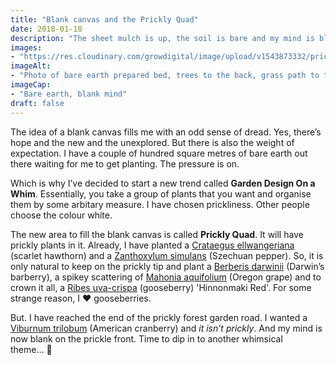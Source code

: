 ```yaml
---
title: "Blank canvas and the Prickly Quad"
date: 2018-01-18
description: "The sheet mulch is up, the soil is bare and my mind is blank"
images: 
- "https://res.cloudinary.com/growdigital/image/upload/v1543873332/prickly-quad-39763874211.jpg"
imageAlt: 
- "Photo of bare earth prepared bed, trees to the back, grass path to the front"
imageCap:
- "Bare earth, blank mind"
draft: false
---
```


The idea of a blank canvas fills me with an odd sense of dread. Yes, there’s hope and the new and the unexplored. But there is also the weight of expectation. I have a couple of hundred square metres of bare earth out there waiting for me to get planting. The pressure is on.

Which is why I’ve decided to start a new trend called **Garden Design On a Whim**. Essentially, you take a group of plants that you want and organise them by some arbitary measure. I have chosen prickliness. Other people choose the colour white.

The new area to fill the blank canvas is called **Prickly Quad**. It will have prickly plants in it. Already, I have planted a [Crataegus ellwangeriana](http://www.pfaf.org/user/Plant.aspx?LatinName=Crataegus+ellwangeriana) (scarlet hawthorn) and a [Zanthoxylum simulans](http://pfaf.org/user/Plant.aspx?LatinName=Zanthoxylum+simulans) (Szechuan pepper). So, it is only natural to keep on the prickly tip and plant a [Berberis darwinii](http://www.pfaf.org/user/plant.aspx?LatinName=Berberis+darwinii) (Darwin’s barberry), a spikey scattering of [Mahonia aquifolium](http://www.pfaf.org/user/Plant.aspx?LatinName=Mahonia+aquifolium) (Oregon grape) and to crown it all, a [Ribes uva-crispa](http://www.pfaf.org/user/Plant.aspx?LatinName=Ribes+uva-crispa) (gooseberry) 'Hinnonmaki Red'. For some strange reason, I ❤️ gooseberries.

But. I have reached the end of the prickly forest garden road. I wanted a [Viburnum trilobum](http://pfaf.org/user/Plant.aspx?LatinName=Viburnum+trilobum) (American cranberry) and _it isn’t prickly_. And my mind is now blank on the prickle front. Time to dip in to another whimsical theme… 🙂
